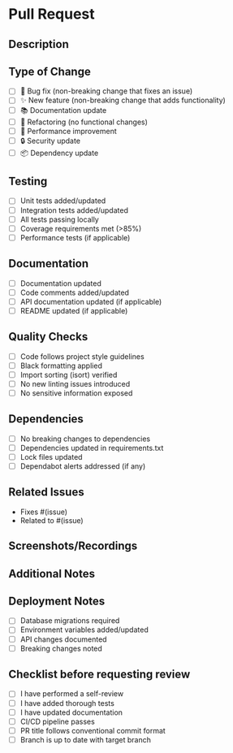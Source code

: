 # Pull Request

## Description
<!-- Provide a detailed description of the changes introduced by this PR -->

## Type of Change
<!-- Mark the appropriate option with an [x] -->
- [ ] 🐛 Bug fix (non-breaking change that fixes an issue)
- [ ] ✨ New feature (non-breaking change that adds functionality)
- [ ] 📚 Documentation update
- [ ] 🔨 Refactoring (no functional changes)
- [ ] 🚀 Performance improvement
- [ ] 🔒 Security update
- [ ] 📦 Dependency update

## Testing
<!-- Mark completed items with an [x] -->
- [ ] Unit tests added/updated
- [ ] Integration tests added/updated
- [ ] All tests passing locally
- [ ] Coverage requirements met (>85%)
- [ ] Performance tests (if applicable)

## Documentation
<!-- Mark completed items with an [x] -->
- [ ] Documentation updated
- [ ] Code comments added/updated
- [ ] API documentation updated (if applicable)
- [ ] README updated (if applicable)

## Quality Checks
<!-- Mark completed items with an [x] -->
- [ ] Code follows project style guidelines
- [ ] Black formatting applied
- [ ] Import sorting (isort) verified
- [ ] No new linting issues introduced
- [ ] No sensitive information exposed

## Dependencies
<!-- Mark completed items with an [x] -->
- [ ] No breaking changes to dependencies
- [ ] Dependencies updated in requirements.txt
- [ ] Lock files updated
- [ ] Dependabot alerts addressed (if any)

## Related Issues
<!-- Link related issues below using the # symbol -->
- Fixes #(issue)
- Related to #(issue)

## Screenshots/Recordings
<!-- If applicable, add screenshots or recordings to demonstrate the changes -->

## Additional Notes
<!-- Add any additional information that reviewers should know -->

## Deployment Notes
<!-- Note any deployment considerations, migrations, or special instructions -->
- [ ] Database migrations required
- [ ] Environment variables added/updated
- [ ] API changes documented
- [ ] Breaking changes noted

## Checklist before requesting review
<!-- Final checklist for PR author -->
- [ ] I have performed a self-review
- [ ] I have added thorough tests
- [ ] I have updated documentation
- [ ] CI/CD pipeline passes
- [ ] PR title follows conventional commit format
- [ ] Branch is up to date with target branch
